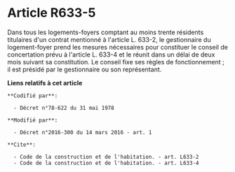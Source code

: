 # Article R633-5

Dans tous les logements-foyers comptant au moins trente résidents titulaires d'un contrat mentionné à l'article L. 633-2, le
gestionnaire du logement-foyer prend les mesures nécessaires pour constituer le conseil de concertation prévu à l'article L.
633-4 et le réunit dans un délai de deux mois suivant sa constitution. Le conseil fixe ses règles de fonctionnement ; il est
présidé par le gestionnaire ou son représentant.

**Liens relatifs à cet article**

	**Codifié par**:

	  - Décret n°78-622 du 31 mai 1978

	**Modifié par**:

	  - Décret n°2016-300 du 14 mars 2016 - art. 1

	**Cite**:

	  - Code de la construction et de l'habitation. - art. L633-2
	  - Code de la construction et de l'habitation. - art. L633-4
